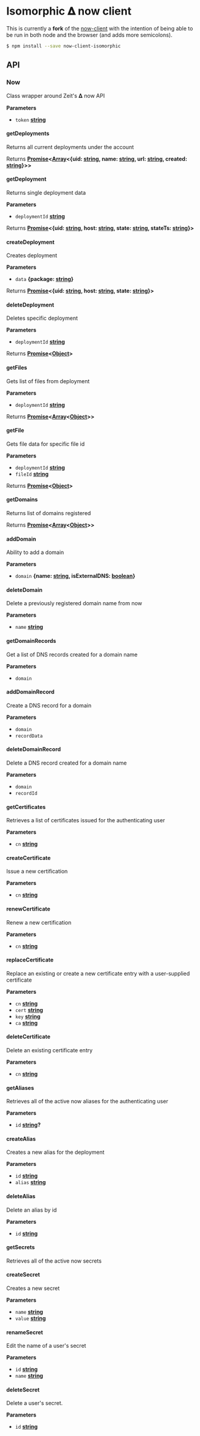 # Isomorphic 𝚫 now client

This is currently a **fork** of the [now-client](https://github.com/zeit/now-client) with the intention of being able to be run in both node and the browser (and adds more semicolons).

```sh
$ npm install --save now-client-isomorphic
```

## API

<!-- Generated by documentation.js. Update this documentation by updating the source code. -->

### Now

Class wrapper around Zeit's 𝚫 now API

**Parameters**

-   `token` **[string](https://developer.mozilla.org/en-US/docs/Web/JavaScript/Reference/Global_Objects/String)**

#### getDeployments

Returns all current deployments under the account

Returns **[Promise](https://developer.mozilla.org/en-US/docs/Web/JavaScript/Reference/Global_Objects/Promise)&lt;[Array](https://developer.mozilla.org/en-US/docs/Web/JavaScript/Reference/Global_Objects/Array)&lt;{uid: [string](https://developer.mozilla.org/en-US/docs/Web/JavaScript/Reference/Global_Objects/String), name: [string](https://developer.mozilla.org/en-US/docs/Web/JavaScript/Reference/Global_Objects/String), url: [string](https://developer.mozilla.org/en-US/docs/Web/JavaScript/Reference/Global_Objects/String), created: [string](https://developer.mozilla.org/en-US/docs/Web/JavaScript/Reference/Global_Objects/String)}>>**

#### getDeployment

Returns single deployment data

**Parameters**

-   `deploymentId` **[string](https://developer.mozilla.org/en-US/docs/Web/JavaScript/Reference/Global_Objects/String)**

Returns **[Promise](https://developer.mozilla.org/en-US/docs/Web/JavaScript/Reference/Global_Objects/Promise)&lt;{uid: [string](https://developer.mozilla.org/en-US/docs/Web/JavaScript/Reference/Global_Objects/String), host: [string](https://developer.mozilla.org/en-US/docs/Web/JavaScript/Reference/Global_Objects/String), state: [string](https://developer.mozilla.org/en-US/docs/Web/JavaScript/Reference/Global_Objects/String), stateTs: [string](https://developer.mozilla.org/en-US/docs/Web/JavaScript/Reference/Global_Objects/String)}>**

#### createDeployment

Creates deployment

**Parameters**

-   `data` **{package: [string](https://developer.mozilla.org/en-US/docs/Web/JavaScript/Reference/Global_Objects/String)}**

Returns **[Promise](https://developer.mozilla.org/en-US/docs/Web/JavaScript/Reference/Global_Objects/Promise)&lt;{uid: [string](https://developer.mozilla.org/en-US/docs/Web/JavaScript/Reference/Global_Objects/String), host: [string](https://developer.mozilla.org/en-US/docs/Web/JavaScript/Reference/Global_Objects/String), state: [string](https://developer.mozilla.org/en-US/docs/Web/JavaScript/Reference/Global_Objects/String)}>**

#### deleteDeployment

Deletes specific deployment

**Parameters**

-   `deploymentId` **[string](https://developer.mozilla.org/en-US/docs/Web/JavaScript/Reference/Global_Objects/String)**

Returns **[Promise](https://developer.mozilla.org/en-US/docs/Web/JavaScript/Reference/Global_Objects/Promise)&lt;[Object](https://developer.mozilla.org/en-US/docs/Web/JavaScript/Reference/Global_Objects/Object)>**

#### getFiles

Gets list of files from deployment

**Parameters**

-   `deploymentId` **[string](https://developer.mozilla.org/en-US/docs/Web/JavaScript/Reference/Global_Objects/String)**

Returns **[Promise](https://developer.mozilla.org/en-US/docs/Web/JavaScript/Reference/Global_Objects/Promise)&lt;[Array](https://developer.mozilla.org/en-US/docs/Web/JavaScript/Reference/Global_Objects/Array)&lt;[Object](https://developer.mozilla.org/en-US/docs/Web/JavaScript/Reference/Global_Objects/Object)>>**

#### getFile

Gets file data for specific file id

**Parameters**

-   `deploymentId` **[string](https://developer.mozilla.org/en-US/docs/Web/JavaScript/Reference/Global_Objects/String)**
-   `fileId` **[string](https://developer.mozilla.org/en-US/docs/Web/JavaScript/Reference/Global_Objects/String)**

Returns **[Promise](https://developer.mozilla.org/en-US/docs/Web/JavaScript/Reference/Global_Objects/Promise)&lt;[Object](https://developer.mozilla.org/en-US/docs/Web/JavaScript/Reference/Global_Objects/Object)>**

#### getDomains

Returns list of domains registered

Returns **[Promise](https://developer.mozilla.org/en-US/docs/Web/JavaScript/Reference/Global_Objects/Promise)&lt;[Array](https://developer.mozilla.org/en-US/docs/Web/JavaScript/Reference/Global_Objects/Array)&lt;[Object](https://developer.mozilla.org/en-US/docs/Web/JavaScript/Reference/Global_Objects/Object)>>**

#### addDomain

Ability to add a domain

**Parameters**

-   `domain` **{name: [string](https://developer.mozilla.org/en-US/docs/Web/JavaScript/Reference/Global_Objects/String), isExternalDNS: [boolean](https://developer.mozilla.org/en-US/docs/Web/JavaScript/Reference/Global_Objects/Boolean)}**

#### deleteDomain

Delete a previously registered domain name from now

**Parameters**

-   `name` **[string](https://developer.mozilla.org/en-US/docs/Web/JavaScript/Reference/Global_Objects/String)**

#### getDomainRecords

Get a list of DNS records created for a domain name

**Parameters**

-   `domain`  

#### addDomainRecord

Create a DNS record for a domain

**Parameters**

-   `domain`  
-   `recordData`  

#### deleteDomainRecord

Delete a DNS record created for a domain name

**Parameters**

-   `domain`  
-   `recordId`  

#### getCertificates

Retrieves a list of certificates issued for the authenticating user

**Parameters**

-   `cn` **[string](https://developer.mozilla.org/en-US/docs/Web/JavaScript/Reference/Global_Objects/String)**

#### createCertificate

Issue a new certification

**Parameters**

-   `cn` **[string](https://developer.mozilla.org/en-US/docs/Web/JavaScript/Reference/Global_Objects/String)**

#### renewCertificate

Renew a new certification

**Parameters**

-   `cn` **[string](https://developer.mozilla.org/en-US/docs/Web/JavaScript/Reference/Global_Objects/String)**

#### replaceCertificate

Replace an existing or create a new certificate entry with a user-supplied certificate

**Parameters**

-   `cn` **[string](https://developer.mozilla.org/en-US/docs/Web/JavaScript/Reference/Global_Objects/String)**
-   `cert` **[string](https://developer.mozilla.org/en-US/docs/Web/JavaScript/Reference/Global_Objects/String)**
-   `key` **[string](https://developer.mozilla.org/en-US/docs/Web/JavaScript/Reference/Global_Objects/String)**
-   `ca` **[string](https://developer.mozilla.org/en-US/docs/Web/JavaScript/Reference/Global_Objects/String)**

#### deleteCertificate

Delete an existing certificate entry

**Parameters**

-   `cn` **[string](https://developer.mozilla.org/en-US/docs/Web/JavaScript/Reference/Global_Objects/String)**

#### getAliases

Retrieves all of the active now aliases for the authenticating user

**Parameters**

-   `id` **[string](https://developer.mozilla.org/en-US/docs/Web/JavaScript/Reference/Global_Objects/String)?**

#### createAlias

Creates a new alias for the deployment

**Parameters**

-   `id` **[string](https://developer.mozilla.org/en-US/docs/Web/JavaScript/Reference/Global_Objects/String)**
-   `alias` **[string](https://developer.mozilla.org/en-US/docs/Web/JavaScript/Reference/Global_Objects/String)**

#### deleteAlias

Delete an alias by id

**Parameters**

-   `id` **[string](https://developer.mozilla.org/en-US/docs/Web/JavaScript/Reference/Global_Objects/String)**

#### getSecrets

Retrieves all of the active now secrets

#### createSecret

Creates a new secret

**Parameters**

-   `name` **[string](https://developer.mozilla.org/en-US/docs/Web/JavaScript/Reference/Global_Objects/String)**
-   `value` **[string](https://developer.mozilla.org/en-US/docs/Web/JavaScript/Reference/Global_Objects/String)**

#### renameSecret

Edit the name of a user's secret

**Parameters**

-   `id` **[string](https://developer.mozilla.org/en-US/docs/Web/JavaScript/Reference/Global_Objects/String)**
-   `name` **[string](https://developer.mozilla.org/en-US/docs/Web/JavaScript/Reference/Global_Objects/String)**

#### deleteSecret

Delete a user's secret.

**Parameters**

-   `id` **[string](https://developer.mozilla.org/en-US/docs/Web/JavaScript/Reference/Global_Objects/String)**
